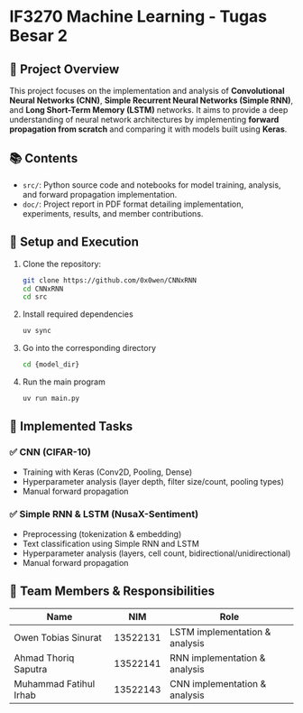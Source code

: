# IF3270 Machine Learning - Tugas Besar 2


## 📘 Project Overview

This project focuses on the implementation and analysis of **Convolutional Neural Networks (CNN)**, **Simple Recurrent Neural Networks (Simple RNN)**, and **Long Short-Term Memory (LSTM)** networks. It aims to provide a deep understanding of neural network architectures by implementing **forward propagation from scratch** and comparing it with models built using **Keras**.

## 📚 Contents

* `src/`: Python source code and notebooks for model training, analysis, and forward propagation implementation.
* `doc/`: Project report in PDF format detailing implementation, experiments, results, and member contributions.

## 🔧 Setup and Execution

1. Clone the repository:

   ```bash
   git clone https://github.com/0x0wen/CNNxRNN
   cd CNNxRNN
   cd src
   ```

2. Install required dependencies
    ```bash
    uv sync
    ```

3. Go into the corresponding directory
    ```bash
    cd {model_dir}
    ```

4. Run the main program
    ```bash
    uv run main.py
    ```

## 🧠 Implemented Tasks

### ✅ CNN (CIFAR-10)

* Training with Keras (Conv2D, Pooling, Dense)
* Hyperparameter analysis (layer depth, filter size/count, pooling types)
* Manual forward propagation

### ✅ Simple RNN & LSTM (NusaX-Sentiment)

* Preprocessing (tokenization & embedding)
* Text classification using Simple RNN and LSTM
* Hyperparameter analysis (layers, cell count, bidirectional/unidirectional)
* Manual forward propagation

## 👥 Team Members & Responsibilities

| Name            | NIM         | Role                                             |
| --------------- | ----------- | ------------------------------------------------ |
| Owen Tobias Sinurat   | 13522131 | LSTM implementation & analysis                    |
| Ahmad Thoriq Saputra    | 13522141 | RNN implementation & analysis                         |
| Muhammad Fatihul Irhab | 13522143 | CNN implementation & analysis       |
